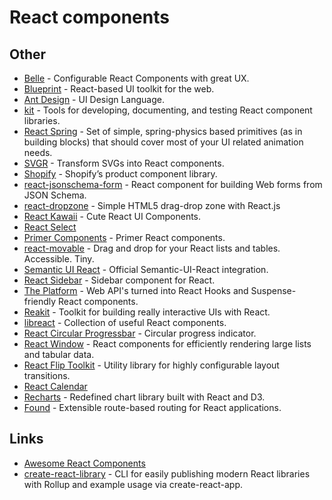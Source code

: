 # React components

## Other

* [Belle](https://github.com/nikgraf/belle/) - Configurable React Components with great UX.
* [Blueprint](https://github.com/palantir/blueprint) - React-based UI toolkit for the web.
* [Ant Design](http://ant.design/docs/react/introduce) - UI Design Language.
* [kit](https://github.com/c8r/kit) - Tools for developing, documenting, and testing React component libraries.
* [React Spring](https://github.com/drcmda/react-spring) - Set of simple, spring-physics based primitives \(as in building blocks\) that should cover most of your UI related animation needs.
* [SVGR](https://github.com/smooth-code/svgr) - Transform SVGs into React components.
* [Shopify](https://github.com/Shopify/polaris-react) - Shopify’s product component library.
* [react-jsonschema-form](https://github.com/mozilla-services/react-jsonschema-form) - React component for building Web forms from JSON Schema.
* [react-dropzone](https://github.com/react-dropzone/react-dropzone) - Simple HTML5 drag-drop zone with React.js
* [React Kawaii](https://github.com/miukimiu/react-kawaii) - Cute React UI Components.
* [React Select](https://github.com/react-component/select)
* [Primer Components](https://github.com/primer/components) - Primer React components.
* [react-movable](https://github.com/tajo/react-movable) - Drag and drop for your React lists and tables. Accessible. Tiny.
* [Semantic UI React](https://github.com/Semantic-Org/Semantic-UI-React) - Official Semantic-UI-React integration.
* [React Sidebar](https://github.com/balloob/react-sidebar) - Sidebar component for React.
* [The Platform](https://github.com/palmerhq/the-platform) - Web API's turned into React Hooks and Suspense-friendly React components.
* [Reakit](https://github.com/reakit/reakit) - Toolkit for building really interactive UIs with React.
* [libreact](https://github.com/streamich/libreact) - Collection of useful React components.
* [React Circular Progressbar](https://github.com/iqnivek/react-circular-progressbar) - Circular progress indicator.
* [React Window](https://github.com/bvaughn/react-window) - React components for efficiently rendering large lists and tabular data.
* [React Flip Toolkit](https://github.com/aholachek/react-flip-toolkit) - Utility library for highly configurable layout transitions.
* [React Calendar](https://github.com/react-component/calendar)
* [Recharts](https://github.com/recharts/recharts) - Redefined chart library built with React and D3.
* [Found](https://github.com/4Catalyzer/found) - Extensible route-based routing for React applications.

## Links

* [Awesome React Components](https://github.com/brillout/awesome-react-components#readme)
* [create-react-library](https://github.com/transitive-bullshit/create-react-library) - CLI for easily publishing modern React libraries with Rollup and example usage via create-react-app.


